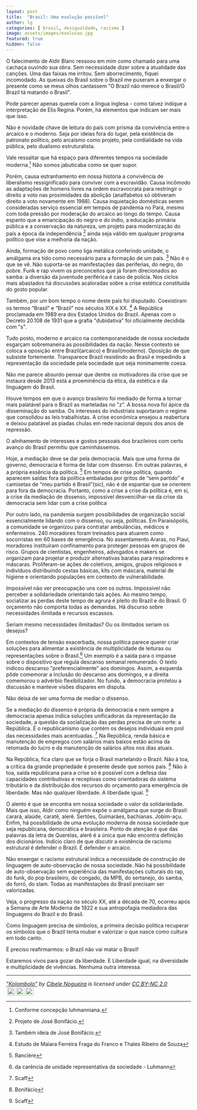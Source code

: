 ```yaml
---
layout: post
title:  "Brasil: Uma evolução possível"
author: lg
categories: [ brasil, desigualdade, racismo ]
image: assets/images/evolucao.jpg
featured: true
hidden: false
---
```

O falecimento de Aldir Blanc ressoou em mim como chamado para uma cachaça ouvindo sua obra. Sem necessidade dizer sobre a atualidade das canções. Uma das faixas me irritou. Sem aborrecimento, fiquei incomodado. As queixas do Brasil sobre o Brazil me puseram a enxergar o presente como se meus olhos cantassem "O Brazil não merece o Brasil/O Brazil tá matando o Brasil".

Pode parecer apenas querela com a língua inglesa - como talvez indique a interpretação de Elis Regina. Porém, há elementos que indicam ser mais que isso.

Não é novidade chave de leitura do país com prisma da convivência entre o arcaico e o moderno. Seja por ideias fora do lugar, pela existência de patronato político, pelo arcaísmo como projeto, pela cordialidade na vida pública, pelo dualismo estruturalista.

Vale ressaltar que há espaço para diferentes tempos na sociedade moderna.[^1] Não somos jabuticaba como se quer supor.

Porém, causa estranhamento em nossa história a convivência de liberalismo ressignificado para conviver com a escravidão. Causa incômodo as adaptações de homens livres na ordem escravocrata para restringir o direito a voto nas proximidades da abolição (analfabetos só obtiveram direito a voto novamente em 1988). Causa inquietação domésticas serem consideradas serviço essencial em tempos de pandemia no Pará, mesmo com toda pressão por moderação do arcaico ao longo do tempo. Causa espanto que a emancipação do negro e do índio, a educação primária pública e a conservação da natureza, um projeto para modernização do país a época da independência [^2] ainda seja válido em qualquer programa político que vise a melhoria da nação.

Ainda, formação de povo como liga metálica conferindo unidade, o amálgama era tido como necessário para a formação de um país. [^3] Não é o que se vê. Não suporta-se as manifestações das periferias, do negro, do pobre. Funk e rap vivem os preconceitos que já foram direcionados ao samba: a diversão da juventude periférica é caso de polícia. Nos ciclos mais abastados há discussões acaloradas sobre a crise estética constituída do gosto popular.

Também, por um bom tempo o nome deste país foi disputado. Coexistiram os termos “Brasil” e “Brazil” nos séculos XIX e XX. [^4] A República proclamada em 1989 era dos Estados Unidos do Brazil. Apenas com o Decreto 20.108 de 1931 que a grafia "dubidativa" foi oficialmente decidida com "s".

Tudo posto, moderno e arcaico na contemporaneidade de nossa sociedade esgarçam sobremaneira as possibilidades da nação. Nesse contexto se coloca a oposição entre Brazil(arcaico) e Brasil(moderno). Oposição de que subsiste fortemente.
Transparece Brazil resistindo ao Brasil e impedindo a representação da sociedade pela sociedade que seja minimamente coesa.

Não me parece absurdo pensar que dentre os motivadores da crise que se instaura desde 2013 está a proeminência da ética, da estética e da linguagem do Brasil.

Houve tempos em que o avanço brasileiro foi mediado de forma a tornar mais palatável para o Brazil as marteladas no "z". A bossa nova foi ápice da disseminação do samba. Os interesses do industriais suportaram o regime que consolidou as leis trabalhistas. A crise econômica ensejou a reabertura e deixou palatável as piadas chulas em rede nacional depois dos anos de repressão.

O alinhamento de interesses e gostos pessoais dos brazileiros com certo avanço do Brasil permitiu que caminhássemos.

Hoje, a mediação deve se dar pela democracia. Mais que uma forma de governo, democracia é forma de lidar com dissenso. Em outras palavras, é a própria essência da política. [^5] Em tempos de crise política, quando aparecem saídas fora da política embaladas por gritos de “sem partido” e camisetas de “meu partido é Brasil”(sic), não é de espantar que se orientem para fora da democracia.
Portanto, como a crise a crise da política é, em si, a crise da mediação de dissenso, impossível desvencilhar-se da crise da democracia sem lidar com a crise política

Por outro lado, na pandemia surgem possibilidades de organização social essencialmente lidando com o dissenso, ou seja, políticas. Em Paraisópolis, a comunidade se organizou para contratar ambulâncias, médicos e enfermeiros. 240 moradores foram treinados para atuarem como socorristas em 60 bases de emergência. No assentamento Araras, no Piauí, moradores instituíram confinamento para proteger pessoas em grupos de risco. Grupos de cientistas, engenheiros, advogados e makers se organizam para projetar e produzir alternativas baratas para respiradores e máscaras. Proliferam-se ações de coletivos, amigos, grupos religiosos e indivíduos distribuindo cestas básicas, kits com máscara, material de higiene e orientando populações em contexto de vulnerabilidade.

Impossível não ver preocupação uns com os outros. Impossível não perceber a solidariedade orientando tais ações.
Ao mesmo tempo, socializar as perdas deste tempo de agrura é pleito do Brazil e do Brasil. O orçamento não comporta todas as demandas. Há discurso sobre necessidades ilimitada e recursos escassos.

Seriam mesmo necessidades ilimitadas? Ou os ilimitados seriam os desejos?

Em contextos de tensão exacerbada, nossa política parece querer criar soluções para alimentar a existência de multiplicidade de leituras ou representações sobre o Brasil.[^6] Um exemplo é a saída para o impasse sobre o dispositivo que regula descanso semanal remunerado. O texto indicou descanso "preferencialmente" aos domingos. Assim, a esquerda pôde comemorar a inclusão do descanso aos domingos, e a direita comemorou o advérbio flexibilizador. No fundo, a democracia protelou a discussão e manteve visões díspares em disputa.

Não deixa de ser uma forma de mediar o dissenso.

Se a mediação do dissenso é própria da democracia e nem sempre a democracia apenas indica soluções unificadoras da representação da sociedade,  a questão da socialização das perdas precisa de um norte: a República. É o republicanismo que contém os desejos individuais em prol das necessidades mais acentuadas. [^7] Na República, renda básica e manutenção de empregos com salários mais baixos estão acima da retomada do lucro e da manutenção de salários altos nos dias atuais.

Na República, fica claro que se forja o Brasil martelando o Brazil. Não à toa, a crítica da grande propriedade é presente desde que somos país. [^8] Não à toa, saída republicana para a crise só é possível com a defesa das capacidades contributivas e receptivas como orientadoras do sistema tributário e da distribuição dos recursos do orçamento para emergência de liberdade. Mas não qualquer liberdade. A liberdade igual. [^9]

O alento é que se encontra em nossa sociedade o valor da solidariedade. Mais que isso, Aldir como ninguém expõe o amálgama que surge do Brasil: carará, alaúde, caratê, alerê. Sertões, Guimarães, bachianas. Jobim-açu.
Enfim, há possibilidade de uma evolução moderna de nossa sociedade que seja republicana, democrática e brasileira.
Ponto de atenção é que das palavras da letra de Querelas, alerê é a única que não encontra definição dos dicionários. Indício claro de que discutir a existência de racismo estrutural é defender o Brazil. É defender o arcaico.

Não enxergar o racismo estrutural indica a necessidade de construção de linguagem de auto-observação de nossa sociedade. Não há possibilidade de auto-observação sem experiência das manifestações culturais do rap, do funk, do pop brasileiro, do congado, da MPB, do sertanejo, do samba, do forró, do slam. Todas as manifestações do Brasil precisam ser valorizadas.

Veja, o progresso da nação no século XX, até a década de 70, ocorreu após a Semana de Arte Moderna de 1922 e sua antropofagia mediadora das linguagens do Brazil e do Brasil.

Como linguagem precisa de símbolos, a primeira decisão política recuperar os símbolos que o Brazil tenta roubar e valorizar o que nasce como cultura em todo canto.

É preciso reafirmarmos: o Brazil não vai matar o Brasil!

Estaremos vivos para gozar da liberdade. E Liberdade igual, na diversidade e multiplicidade de vivências. Nenhuma outra interessa.

***

[^1]: Conforme concepção luhmanniana.
[^2]: Projeto de José Bonifácio.
[^3]: Também ideia de José Bonifácio.
[^4]: Estudo de Maiara Ferreira Fraga do Franco e Thales Ribeiro de Souza
[^5]: Rancière
[^6]: da carência de unidade representativa da sociedade - Luhmann
[^7]: Scaff
[^8]: Bonifácio
[^9]: Scaff


<p style="font-size: 0.9rem;font-style: italic;"><a href="https://www.flickr.com/photos/21690210@N07/4657881573">"Kolombolo"</a><span> by <a href="https://www.flickr.com/photos/21690210@N07">Cibele Nogueira</a></span> is licensed under <a href="https://creativecommons.org/licenses/by-nc/2.0/?ref=ccsearch&atype=html" style="margin-right: 5px;">CC BY-NC 2.0</a><a href="https://creativecommons.org/licenses/by-nc/2.0/?ref=ccsearch&atype=html" target="_blank" rel="noopener noreferrer" style="display: inline-block;white-space: none;margin-top: 2px;margin-left: 3px;height: 22px !important;"><img style="height: inherit;margin-right: 3px;display: inline-block;" src="https://search.creativecommons.org/static/img/cc_icon.svg" /><img style="height: inherit;margin-right: 3px;display: inline-block;" src="https://search.creativecommons.org/static/img/cc-by_icon.svg" /><img style="height: inherit;margin-right: 3px;display: inline-block;" src="https://search.creativecommons.org/static/img/cc-nc_icon.svg" /></a></p>
